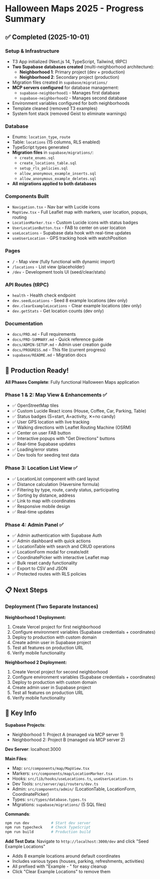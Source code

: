 # Halloween Maps 2025 - Progress Summary

## ✅ Completed (2025-10-01)

### Setup & Infrastructure
- T3 App initialized (Next.js 14, TypeScript, Tailwind, tRPC)
- **Two Supabase databases created** (multi-neighborhood architecture):
  - **Neighborhood 1**: Primary project (dev + production)
  - **Neighborhood 2**: Secondary project (production)
- Migration files created in `supabase/migrations/`
- **MCP servers configured** for database management:
  - `supabase-neighborhood1` - Manages first database
  - `supabase-neighborhood2` - Manages second database
- Environment variables configured for both neighborhoods
- Template cleaned (removed T3 examples)
- System font stack (removed Geist to eliminate warnings)

### Database
- Enums: `location_type`, `route`
- Table: `locations` (15 columns, RLS enabled)
- TypeScript types generated
- **Migration files** in `supabase/migrations/`:
  - `create_enums.sql`
  - `create_locations_table.sql`
  - `setup_rls_policies.sql`
  - `allow_anonymous_example_inserts.sql`
  - `allow_anonymous_example_deletes.sql`
- **All migrations applied to both databases**

### Components Built
- `Navigation.tsx` - Nav bar with Lucide icons
- `MapView.tsx` - Full Leaflet map with markers, user location, popups, routing
- `LocationMarker.tsx` - Custom Lucide icons with status badges
- `UserLocationButton.tsx` - FAB to center on user location
- `useLocations` - Supabase data hook with real-time updates
- `useUserLocation` - GPS tracking hook with watchPosition

### Pages
- `/` - Map view (fully functional with dynamic import)
- `/locations` - List view (placeholder)
- `/dev` - Development tools UI (seed/clear/stats)

### API Routes (tRPC)
- `health` - Health check endpoint
- `dev.seedLocations` - Seed 8 example locations (dev only)
- `dev.clearExampleLocations` - Clear example locations (dev only)
- `dev.getStats` - Get location counts (dev only)

### Documentation
- `docs/PRD.md` - Full requirements
- `docs/PRD-SUMMARY.md` - Quick reference guide
- `docs/ADMIN-SETUP.md` - Admin user creation guide
- `docs/PROGRESS.md` - This file (current progress)
- `supabase/README.md` - Migration docs

## 🎯 Production Ready!

**All Phases Complete**: Fully functional Halloween Maps application

### Phase 1 & 2: Map View & Enhancements ✅
- ✅ OpenStreetMap tiles
- ✅ Custom Lucide React icons (House, Coffee, Car, Parking, Table)
- ✅ Status badges (S=start, A=activity, ✕=no candy)
- ✅ User GPS location with live tracking
- ✅ Walking directions with Leaflet Routing Machine (OSRM)
- ✅ Center on user FAB button
- ✅ Interactive popups with "Get Directions" buttons
- ✅ Real-time Supabase updates
- ✅ Loading/error states
- ✅ Dev tools for seeding test data

### Phase 3: Location List View ✅
- ✅ LocationList component with card layout
- ✅ Distance calculation (Haversine formula)
- ✅ Filtering by type, route, candy status, participating
- ✅ Sorting by distance, address
- ✅ Link to map with coordinates
- ✅ Responsive mobile design
- ✅ Real-time updates

### Phase 4: Admin Panel ✅
- ✅ Admin authentication with Supabase Auth
- ✅ Admin dashboard with quick actions
- ✅ LocationTable with search and CRUD operations
- ✅ LocationForm modal for create/edit
- ✅ CoordinatePicker with interactive Leaflet map
- ✅ Bulk reset candy functionality
- ✅ Export to CSV and JSON
- ✅ Protected routes with RLS policies

## 📋 Next Steps

### Deployment (Two Separate Instances)

**Neighborhood 1 Deployment:**
1. Create Vercel project for first neighborhood
2. Configure environment variables (Supabase credentials + coordinates)
3. Deploy to production with custom domain
4. Create admin user in Supabase project
5. Test all features on production URL
6. Verify mobile functionality

**Neighborhood 2 Deployment:**
1. Create Vercel project for second neighborhood
2. Configure environment variables (Supabase credentials + coordinates)
3. Deploy to production with custom domain
4. Create admin user in Supabase project
5. Test all features on production URL
6. Verify mobile functionality

## 🔑 Key Info

**Supabase Projects**:
- Neighborhood 1: Project A (managed via MCP server 1)
- Neighborhood 2: Project B (managed via MCP server 2)

**Dev Server**: localhost:3000

**Main Files**:
- Map: `src/components/map/MapView.tsx`
- Markers: `src/components/map/LocationMarker.tsx`
- Hooks: `src/lib/hooks/useLocations.ts`, `useUserLocation.ts`
- Dev Tools: `src/server/api/routers/dev.ts`
- Admin: `src/components/admin/` (LocationTable, LocationForm, CoordinatePicker)
- Types: `src/types/database.types.ts`
- Migrations: `supabase/migrations/` (5 SQL files)

**Commands**:
```bash
npm run dev          # Start dev server
npm run typecheck    # Check TypeScript
npm run build        # Production build
```

**Add Test Data**:
Navigate to `http://localhost:3000/dev` and click "Seed Example Locations"
- Adds 8 example locations around default coordinates
- Includes various types (houses, parking, refreshments, activities)
- All prefixed with "Example - " for easy cleanup
- Click "Clear Example Locations" to remove them
